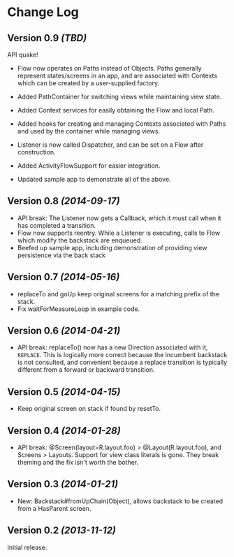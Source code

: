 Change Log
==========

Version 0.9 *(TBD)*
------
  API quake!

  * Flow now operates on Paths instead of Objects. Paths generally represent
    states/screens in an app, and are associated with Contexts which can be
    created by a user-supplied factory.

  * Added PathContainer for switching views while maintaining view state.

  * Added Context services for easily obtaining the Flow and local Path.

  * Added hooks for creating and managing Contexts associated with Paths
    and used by the container while managing views.

  * Listener is now called Dispatcher, and can be set on a Flow after construction.

  * Added ActivityFlowSupport for easier integration.

  * Updated sample app to demonstrate all of the above.

Version 0.8 *(2014-09-17)*
-------
  * API break: The Listener now gets a Callback, which it *must* call when it has completed a
    transition.
  * Flow now supports reentry.  While a Listener is executing, calls to Flow which modify the
    backstack are enqueued.
  * Beefed up sample app, including demonstration of providing view persistence via
    the back stack

Version 0.7 *(2014-05-16)*
-------
  * replaceTo and goUp keep original screens for a matching prefix of the stack.
  * Fix waitForMeasureLoop in example code.

Version 0.6 *(2014-04-21)*
-------
  * API break: replaceTo() now has a new Direction associated with it, `REPLACE`.
    This is logically more correct because the incumbent backstack is not
    consulted, and convenient because a replace transition is typically
    different from a forward or backward transition.

Version 0.5 *(2014-04-15)*
-------
  * Keep original screen on stack if found by resetTo.

Version 0.4 *(2014-01-28)*
-------
  * API break: @Screen(layout=R.layout.foo) > @Layout(R.layout.foo), and Screens > Layouts.
    Support for view class literals is gone. They break theming and the fix isn't worth the bother.

Version 0.3 *(2014-01-21)*
-------
  * New: Backstack#fromUpChain(Object), allows backstack to be created from
    a HasParent screen.

Version 0.2 *(2013-11-12)*
-------

Initial release.
